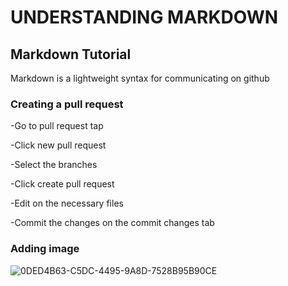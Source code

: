 # UNDERSTANDING MARKDOWN

## Markdown Tutorial
Markdown is a lightweight syntax for communicating on github

### Creating a pull request

-Go to pull request tap

-Click new pull request

-Select the branches

-Click create pull request

-Edit on the necessary files

-Commit the changes on the commit changes tab


### Adding image

![0DED4B63-C5DC-4495-9A8D-7528B95B90CE](https://github.com/user-attachments/assets/7443dbcd-b550-4111-be33-d1b3bef040d6)
